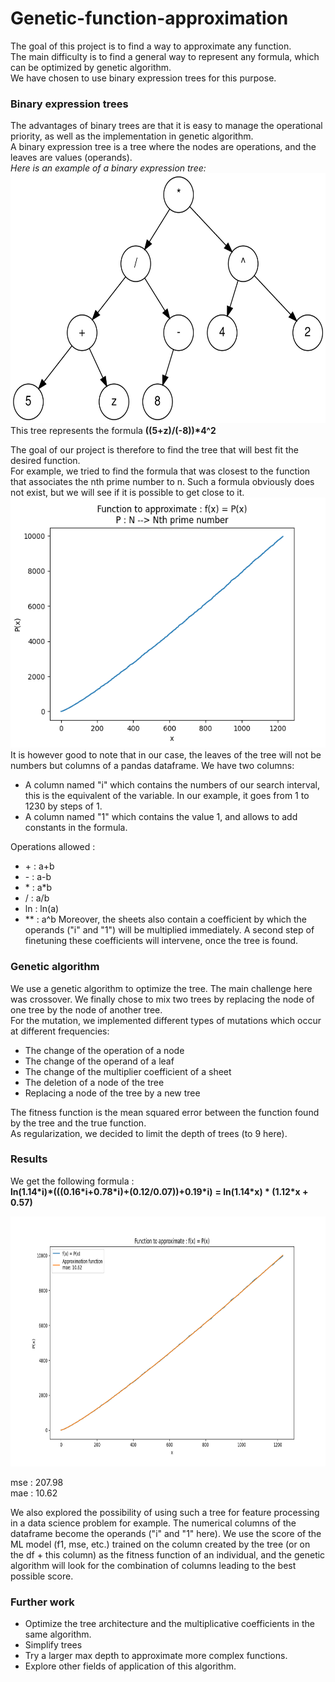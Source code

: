 # Genetic-function-approximation

The goal of this project is to find a way to approximate any function.  
The main difficulty is to find a general way to represent any formula, which can be optimized by genetic algorithm.  
We have chosen to use binary expression trees for this purpose.   

### Binary expression trees
The advantages of binary trees are that it is easy to manage the operational priority, as well as the implementation in genetic algorithm.  
A binary expression tree is a tree where the nodes are operations, and the leaves are values (operands).  
*Here is an example of a binary expression tree:*  
<img src=https://github.com/Prevost-Guillaume/Genetic-function-approximation/blob/main/images/expression_tree.png width="600" height="400">  
This tree represents the formula __((5+z)/(-8))\*4^2__  
  
The goal of our project is therefore to find the tree that will best fit the desired function.  
For example, we tried to find the formula that was closest to the function that associates the nth prime number to n. Such a formula obviously does not exist, but we will see if it is possible to get close to it.
<img src=https://github.com/Prevost-Guillaume/Genetic-function-approximation/blob/main/images/f(x).png width="600" height="400">  
It is however good to note that in our case, the leaves of the tree will not be numbers but columns of a pandas dataframe. We have two columns: 
* A column named "i" which contains the numbers of our search interval, this is the equivalent of the variable. In our example, it goes from 1 to 1230 by steps of 1.
* A column named "1" which contains the value 1, and allows to add constants in the formula.  

Operations allowed : 
* \+  : a+b
* \-  : a-b
* \*  : a*b
* /  : a/b
* ln : ln(a) 
* ** : a^b
Moreover, the sheets also contain a coefficient by which the operands ("i" and "1") will be multiplied immediately. A second step of finetuning these coefficients will intervene, once the tree is found.  

### Genetic algorithm
We use a genetic algorithm to optimize the tree. The main challenge here was crossover. We finally chose to mix two trees by replacing the node of one tree by the node of another tree.  
For the mutation, we implemented different types of mutations which occur at different frequencies:  
* The change of the operation of a node
* The change of the operand of a leaf
* The change of the multiplier coefficient of a sheet
* The deletion of a node of the tree
* Replacing a node of the tree by a new tree

The fitness function is the mean squared error between the function found by the tree and the true function.  
As regularization, we decided to limit the depth of trees (to 9 here).  

  
### Results
We get the following formula :  
  __ln(1.14\*i)\*(((0.16\*i+0.78\*i)+(0.12/0.07))+0.19\*i)__
  __= ln(1.14\*x) * (1.12\*x + 0.57)__

<img src=https://github.com/Prevost-Guillaume/Genetic-function-approximation/blob/main/images/approx.png width="600" height="400">  

mse : 207.98  
mae : 10.62  



We also explored the possibility of using such a tree for feature processing in a data science problem for example. 
The numerical columns of the dataframe become the operands ("i" and "1" here).
We use the score of the ML model (f1, mse, etc.) trained on the column created by the tree (or on the df + this column) as the fitness function of an individual, and the genetic algorithm will look for the combination of columns leading to the best possible score.  

### Further work
* Optimize the tree architecture and the multiplicative coefficients in the same algorithm.
* Simplify trees
* Try a larger max depth to approximate more complex functions.
* Explore other fields of application of this algorithm.
